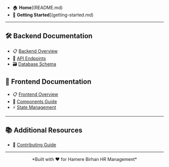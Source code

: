 <!-- docs/_sidebar.md -->

*   🏠 **Home**](README.md)
*   🚀 **Getting Started**](getting-started.md)

---

## 🛠️ **Backend Documentation**
*   📋 [Backend Overview](backend/README.md)
*   🔌 [API Endpoints](backend/api-endpoints.md)
*   🗃️ [Database Schema](backend/database.md)

## 🎨 **Frontend Documentation**
*   📋 [Frontend Overview](frontend/README.md)
*   🧩 [Components Guide](frontend/components.md)
*   ⚡ [State Management](frontend/state-management.md)

---

## 📚 **Additional Resources**
*   🤝 [Contributing Guide](contributing.md)

---

<div align="center">
*Built with ❤️ for Hamere Birhan HR Management*
</div>